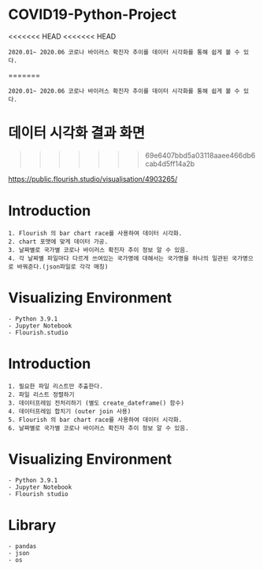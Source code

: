 # COVID19-Python-Project
<<<<<<< HEAD
<<<<<<< HEAD
```
2020.01~ 2020.06 코로나 바이러스 확진자 추이를 데이터 시각화를 통해 쉽게 볼 수 있다.
```
=======
```
2020.01~ 2020.06 코로나 바이러스 확진자 추이를 데이터 시각화를 통해 쉽게 볼 수 있다.
```

# 데이터 시각화 결과 화면
>>>>>>> 69e6407bbd5a03118aaee466db6cab4d5ff14a2b

https://public.flourish.studio/visualisation/4903265/


# Introduction
```
1. Flourish 의 bar chart race를 사용하여 데이터 시각화.
2. chart 포맷에 맞게 데이터 가공.
3. 날짜별로 국가별 코로나 바이러스 확진자 추이 정보 알 수 있음.
4. 각 날짜별 파일마다 다르게 쓰여있는 국가명에 대해서는 국가명을 하나의 일관된 국가명으로 바꿔준다.(json파일로 각각 매칭)
```

# Visualizing Environment
```
- Python 3.9.1
- Jupyter Notebook
- Flourish.studio
```


# Introduction
```
1. 필요한 파일 리스트만 추출한다.
2. 파일 리스트 정렬하기
3. 데이터프레임 전처리하기 (별도 create_dateframe() 함수)
4. 데이터프레임 합치기 (outer join 사용)
5. Flourish 의 bar chart race를 사용하여 데이터 시각화.
6. 날짜별로 국가별 코로나 바이러스 확진자 추이 정보 알 수 있음.
```

# Visualizing Environment
```
- Python 3.9.1
- Jupyter Notebook
- Flourish studio
```

# Library
```
- pandas
- json
- os
```


